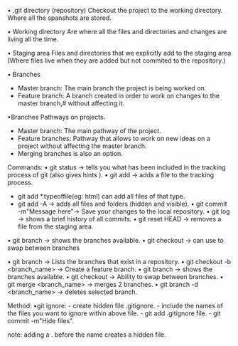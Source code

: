 • .git directory (repository)
Checkout the project to the working directory.
Where all the spanshots are stored.

• Working directory
Are where all the files and directories and changes are living all the time.

• Staging area
Files and directories that we explicitly add to the staging area
(Where files live when they are added but not commited to the repository.)


• Branches
 - Master branch: The main branch the project is being worked on.
 - Feature branch: A branch created in order to work on changes to the master branch,#
   without affecting it.


•Branches
Pathways on projects. 
 - Master branch: The main pathway of the project.
 - Feature branches: Pathway that allows to work on new ideas on a project 
   without affecting the master branch.
 - Merging branches is also an option.

Commands:
• git status -> tells you what has been included in the tracking process of git (also gives hints ).
• git add -> adds a file to the tracking process.
 - git add *.typeoffile(eg: html) can add all files of that type.
 - git add -A -> adds all files and folders (hidden and visible).
• git commit -m"Message here"-> Save your changes to the local repository.
• git log -> shows a brief history of all commits.
• git reset HEAD <file> -> removes a file from the staging area. 

• git branch -> shows the branches available.
• git checkout -> can use to swap between branches


• git branch -> Lists the branches that exist in a repository.
• git checkout -b <branch_name> -> Create a feature branch.
• git branch -> shows the branches available.
• git checkout -> Ability to swap between branches.
• git merge <branch_name> -> merges 2 branches.
• git branch -d <branch_name> -> deletes selected branch.


Method: 
•git ignore: 
       - create hidden file .gitignore.
       - include the names of the files you want to ignore within above file.
       - git add .gitignore file.
       - git commit -m"Hide files".


note: adding a . before the name creates a hidden file.